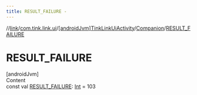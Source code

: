 ```yaml
---
title: RESULT_FAILURE -
---
```

//[link](../../../index.md)/[com.tink.link.ui](../../index.md)/[[androidJvm]TinkLinkUiActivity](../index.md)/[Companion](index.md)/[RESULT_FAILURE](-r-e-s-u-l-t_-f-a-i-l-u-r-e.md)



# RESULT_FAILURE  
[androidJvm]  
Content  
const val [RESULT_FAILURE](-r-e-s-u-l-t_-f-a-i-l-u-r-e.md): [Int](https://kotlinlang.org/api/latest/jvm/stdlib/kotlin/-int/index.html) = 103  



